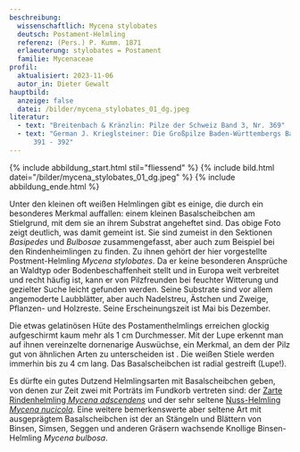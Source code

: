 ```yaml
---
beschreibung:
  wissenschaftlich: Mycena stylobates
  deutsch: Postament-Helmling
  referenz: (Pers.) P. Kumm. 1871
  erlaeuterung: stylobates = Postament
  familie: Mycenaceae
profil:
  aktualisiert: 2023-11-06
  autor_in: Dieter Gewalt
hauptbild:
  anzeige: false
  datei: /bilder/mycena_stylobates_01_dg.jpeg
literatur:
  - text: "Breitenbach & Kränzlin: Pilze der Schweiz Band 3, Nr. 369"
  - text: "German J. Krieglsteiner: Die Großpilze Baden-Württembergs Band 3, Seite
      391 - 392"
---
```

{% include abbildung_start.html stil="fliessend" %}
{% include bild.html datei="/bilder/mycena_stylobates_01_dg.jpeg" %}
{% include abbildung_ende.html %}

Unter den kleinen oft weißen Helmlingen gibt es einige, die durch ein besonderes Merkmal auffallen: einem kleinen Basalscheibchen am Stielgrund, mit dem sie an ihrem Substrat angeheftet sind. Das obige Foto zeigt deutlich, was damit gemeint ist. Sie sind zumeist in den Sektionen *Basipedes* und *Bulbosae* zusammengefasst, aber auch zum Beispiel bei den Rindenheimlingen zu finden. Zu ihnen gehört der hier vorgestellte Postment-Helmling *Mycena stylobates*. Da er keine besonderen Ansprüche an Waldtyp oder Bodenbeschaffenheit stellt und in Europa weit verbreitet und recht häufig ist, kann er von Pilzfreunden bei feuchter Witterung und gezielter Suche leicht gefunden werden. Seine Substrate sind vor allem angemoderte Laubblätter, aber auch Nadelstreu, Ästchen und Zweige, Pflanzen- und Holzreste. Seine Erscheinungszeit ist Mai bis Dezember.

Die etwas gelatinösen Hüte des Postamenthelmlings erreichen glockig aufgeschirmt kaum mehr als 1 cm Durchmesser. Mit der Lupe erkennt man auf ihnen vereinzelte dornenarige Auswüchse, ein Merkmal, an dem der Pilz gut von ähnlichen Arten zu unterscheiden ist . Die weißen Stiele werden immerhin bis zu 4 cm lang. Das Basalscheibchen ist radial gestreift (Lupe!). 

Es dürfte ein gutes Dutzend Helmlingsarten mit Basalscheibchen geben, von denen zur Zeit zwei mit Porträts im Fundkorb vertreten sind: der [Zarte Rindenhelmling *Mycena adscendens*](/pilze/mycena-adscendens-zarter-helmling-körniger-rindenhelmling) und der sehr seltene [Nuss-Helmling *Mycena nucicola*](/pilze/mycena-nucicola-nuss-helmling). Eine weitere bemerkenswerte aber seltene Art mit ausgeprägtem Basalscheibchen ist der an Stängeln und Blättern von Binsen, Simsen, Seggen und anderen Gräsern wachsende Knollige Binsen-Helmling *Mycena bulbosa*.